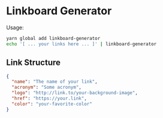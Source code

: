 # Linkboard Generator

Usage:

```sh
yarn global add linkboard-generator
echo '[ ... your links here ... ]' | linkboard-generator
```

## Link Structure

```json
{
  "name": "The name of your link",
  "acronym": "Some acronym",
  "logo": "http://link.to/your-background-image",
  "href": "https://your.link",
  "color": "your-favorite-color"
}
```
